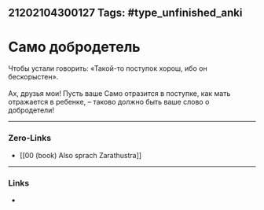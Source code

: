21202104300127
Tags: #type_unfinished_anki 
---
# Само  добродетель

Чтобы устали говорить: «Такой-то поступок хорош, ибо он бескорыстен». <br><br>Ах, друзья мои! Пусть ваше Само отразится в поступке, как мать отражается в ребенке, – таково должно быть ваше слово о добродетели!

---
### Zero-Links
- [[00 (book) Also sprach Zarathustra]]
---
### Links
-